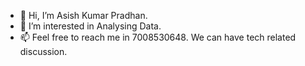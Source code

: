 - 👋 Hi, I’m Asish Kumar Pradhan.
- 👀 I’m interested in Analysing Data.
- 📫 Feel free to reach me in 7008530648. We can have tech related discussion.


